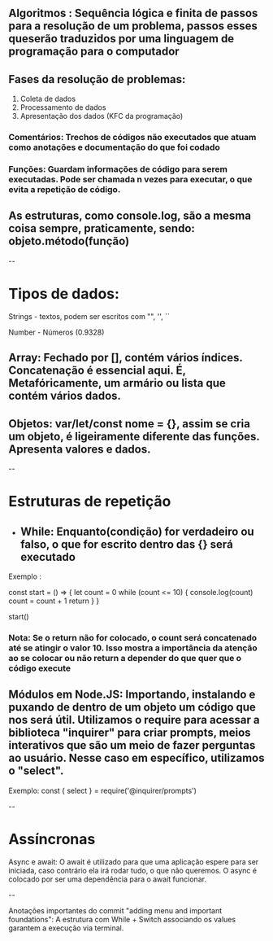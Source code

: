 ## Algoritmos : Sequência lógica e finita de passos para a resolução de um problema, passos esses queserão traduzidos por uma linguagem de programação para o computador 

## Fases da resolução de problemas: 
1) Coleta de dados  
2) Processamento de dados 
3) Apresentação dos dados 
(KFC da  programação)


### Comentários: Trechos de códigos não executados que atuam como anotações e documentação do que foi codado 

### Funções: Guardam informações de código para serem executadas. Pode ser chamada n vezes para executar, o que evita a repetição de código. 

## As estruturas, como console.log, são a mesma coisa sempre, praticamente, sendo: objeto.método(função)

--

# Tipos de dados: 

Strings - textos, podem ser escritos com "", '', ``

Number - Números (0.9328)


## Array: Fechado por [], contém vários índices. Concatenação é essencial aqui. É, Metafóricamente, um armário ou lista que contém vários dados.


## Objetos: var/let/const nome = {}, assim se cria um objeto, é ligeiramente diferente das funções. Apresenta valores e dados.

--


# Estruturas de repetição 

- ## While: Enquanto(condição) for verdadeiro ou falso, o que for escrito dentro das {} será executado 

Exemplo :

const start = () => {
    let count = 0 
while (count <= 10) {
    console.log(count)
    count = count + 1 
    return
}
}

start()

### Nota: Se o return não for colocado, o count será concatenado até se atingir o valor 10. Isso mostra a importância da atenção ao se colocar ou não return a depender do que quer que o código execute 


## Módulos em Node.JS: Importando, instalando e puxando de dentro de um objeto um código que nos será útil. Utilizamos o require para acessar a biblioteca "inquirer" para criar prompts, meios interativos que são um meio de fazer perguntas ao usuário. Nesse caso em específico, utilizamos o "select".  

Exemplo: const { select } = require('@inquirer/prompts')


--

# Assíncronas 

Async e await: O await é utilizado para que uma aplicação espere para ser iniciada, caso contrário ela irá rodar tudo, o que não queremos. O async é colocado por ser uma dependência para o await funcionar. 

--

Anotações importantes do commit "adding menu and important foundations": A estrutura com While + Switch associando os values garantem a execução via terminal. 